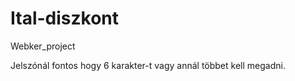 # Ital-diszkont
Webker_project

Jelszónál fontos hogy 6 karakter-t vagy annál többet kell megadni.


